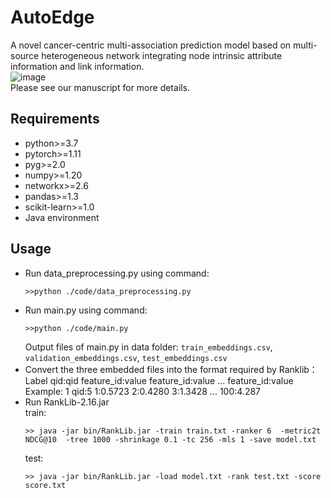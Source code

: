 # AutoEdge
A novel cancer-centric multi-association prediction model based on multi-source heterogeneous network integrating node intrinsic attribute information and link information.<br/>
![image](https://github.com/codejiajia/AutoEdge-CCP/blob/main/framework.jpg)
<br/>
Please see our manuscript for more details.<br/>
## Requirements
* python>=3.7<br/>
* pytorch>=1.11<br/>
* pyg>=2.0<br/>
* numpy>=1.20<br/>
* networkx>=2.6<br/>
* pandas>=1.3<br/>
* scikit-learn>=1.0<br/>
* Java environment
## Usage
* Run data_preprocessing.py using command:<br/>
  ```
  >>python ./code/data_preprocessing.py
  ```
* Run main.py using command:<br/> 
  ```
  >>python ./code/main.py
  ```
  Output files of main.py in data folder: `train_embeddings.csv`, `validation_embeddings.csv`, `test_embeddings.csv`
* Convert the three embedded files into the format required by Ranklib：<br/>
  Label qid:qid feature_id:value feature_id:value ... feature_id:value<br/>
  Example: 1 qid:5 1:0.5723 2:0.4280 3:1.3428 ... 100:4.287
* Run RankLib-2.16.jar<br/> 
  train:<br/>
  ```
  >> java -jar bin/RankLib.jar -train train.txt -ranker 6  -metric2t NDCG@10  -tree 1000 -shrinkage 0.1 -tc 256 -mls 1 -save model.txt
  ```
  test:<br/>
  ```
  >> java -jar bin/RankLib.jar -load model.txt -rank test.txt -score score.txt
  ```
